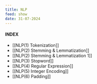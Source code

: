 ```yaml
---
title: NLP
feed: show
date: 31-07-2024
---
```

#### INDEX

- [[NLP(1) Tokenization]]
- [[NLP(2) Stemming & Lemmatization]]
- [[NLP(2) Stemming & Lemmatization 1]]
- [[NLP(3) Stopword]]
- [[NLP(4) Regular Expression]]
- [[NLP(5) Integer Encoding]]
- [[NLP(6) Padding]]